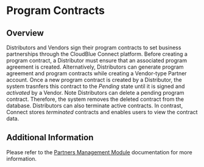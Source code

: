 # Program Contracts
## Overview
Distributors and Vendors sign their program contracts to set business partnerships through the CloudBlue Connect platform. Before creating a program contract, a Distributor must ensure that an associated program agreement is created. Alternatively, Distributors can generate program agreement and program contracts while creating a Vendor-type Partner account.
Once a new program contract is created by a Distributor, the system trasnfers this contract to the *Pending* state until it is signed and *activated* by a Vendor.
Note Distributors can delete a pending program contract. Therefore, the system removes the deleted contract from the database. Distributors can also terminate active contracts. In contrast, Connect stores *terminated* contracts and enables users to view the contract data.

## Additional Information
Please refer to the [Partners Management Module](https://connect.cloudblue.com/community/modules/partners/contracts/program-contracts/) documentation for more information.
